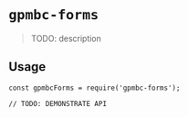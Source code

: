 # `gpmbc-forms`

> TODO: description

## Usage

```
const gpmbcForms = require('gpmbc-forms');

// TODO: DEMONSTRATE API
```
